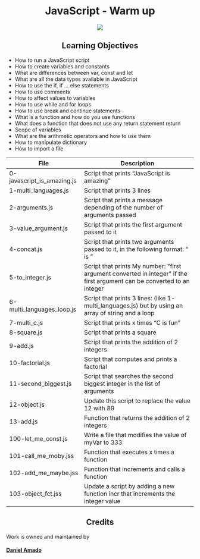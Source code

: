 
<h1 align="center">JavaScript - Warm up</h1>
<p align="center"><img src="https://www.anerbarrena.com/wp-content/uploads/2017/08/programacion-javascript-js-e1503258707880.jpg"></p>

<h2 align="center">Learning Objectives</h2>

 - How to run a JavaScript script
 - How to create variables and constants
 - What are differences between var, const and let
 - What are all the data types available in JavaScript
 - How to use the if, if ... else statements
 - How to use comments
 - How to affect values to variables
 - How to use while and for loops
 - How to use break and continue statements
 - What is a function and how do you use functions
 - What does a function that does not use any return statement return
 - Scope of variables
 - What are the arithmetic operators and how to use them
 - How to manipulate dictionary
 - How to import a file

| File | Description |
|---|---|
| 0-javascript_is_amazing.js | Script that prints “JavaScript is amazing” |
| 1-multi_languages.js | Script that prints 3 lines |
| 2-arguments.js | Script that prints a message depending of the number of arguments passed |
| 3-value_argument.js | Script that prints the first argument passed to it |
| 4-concat.js | Script that prints two arguments passed to it, in the following format: “ is ” |
| 5-to_integer.js | Script that prints My number: "first argument converted in integer" if the first argument can be converted to an integer |
| 6-multi_languages_loop.js | Script that prints 3 lines: (like 1-multi_languages.js) but by using an array of string and a loop|
| 7-multi_c.js | Script that prints x times “C is fun” |
| 8-square.js | Script that prints a square |
| 9-add.js | Script that prints the addition of 2 integers |
| 10-factorial.js | Script that computes and prints a factorial |
| 11-second_biggest.js | Script that searches the second biggest integer in the list of arguments |
| 12-object.js | Update this script to replace the value 12 with 89 |
| 13-add.js | Function that returns the addition of 2 integers |
| 100-let_me_const.js | Write a file that modifies the value of myVar to 333 |
| 101-call_me_moby.jss | Function that executes x times a function |
| 102-add_me_maybe.jss | Function that increments and calls a function |
| 103-object_fct.jss | Update a script by adding a new function incr that increments the integer value |

<h2 align="center">Credits</h2>
Work is owned and maintained by

#### [Daniel Amado](https://twitter.com/DanielFep_am)
